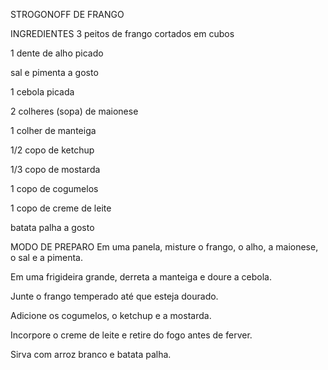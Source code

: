 STROGONOFF DE FRANGO

INGREDIENTES
3 peitos de frango cortados em cubos

1 dente de alho picado

sal e pimenta a gosto

1 cebola picada

2 colheres (sopa) de maionese

1 colher de manteiga

1/2 copo de ketchup

1/3 copo de mostarda

1 copo de cogumelos

1 copo de creme de leite

batata palha a gosto

MODO DE PREPARO
Em uma panela, misture o frango, o alho, a maionese, o sal e a pimenta.

Em uma frigideira grande, derreta a manteiga e doure a cebola.

Junte o frango temperado até que esteja dourado.

Adicione os cogumelos, o ketchup e a mostarda.

Incorpore o creme de leite e retire do fogo antes de ferver.

Sirva com arroz branco e batata palha.
